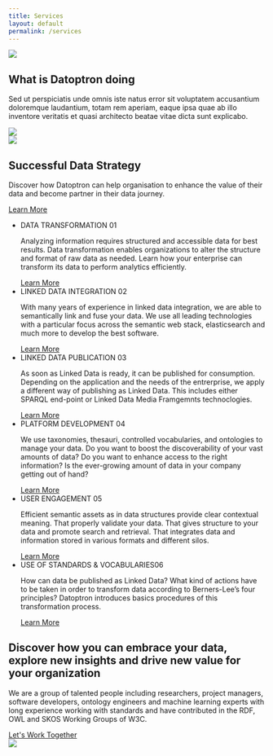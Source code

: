 ```yaml
---
title: Services
layout: default
permalink: /services
---
```

<main role="main">
  <!-- generic layout-->
  <section class="twocolumns">
    <div class="container">
      <!-- row-->
      <div class="row">
        <!-- left-->
        <div class="col-xl-4 col-lg-4 col-md-12 left">
          <!-- heading-->
          <div class="text">
            <!-- oval-->
            <img class="oval" src="{{ site.baseurl }}/assets/img/ic-oval-6.png">
            <!-- heads-->
            <h2>
               What is <span class="green">Datoptron </span>doing</h2>
            <p>
              Sed ut perspiciatis unde omnis iste natus error sit voluptatem accusantium doloremque laudantium, totam rem aperiam, eaque ipsa quae ab illo inventore veritatis et quasi architecto beatae vitae dicta sunt explicabo.
            </p>
          </div>
          <!-- character-->
          <img class="character" src="{{ site.baseurl }}/assets/img/img-character-5.png">
          <!-- banner-->
          <div class="banner-wrap">
            <div class="banner">
              <!-- oval-->
              <img class="oval" src="{{ site.baseurl }}/assets/img/ic-oval-6.png">
              <!-- text-->
              <h2>Successful Data Strategy</h2>
              <p>
                Discover how Datoptron can help organisation to enhance the value of their data and become partner in their data journey.
              </p>
              <a href="#">Learn More</a>
            </div>
          </div>
        </div>
        <!-- right-->
        <div class="col-xl-8 col-lg-8 col-md-12 right">
          <!-- pills services-->
          <ul class="services">
            <!-- li-->
            <li class="sideleft">
              <div class="wrap"> <span class="title">DATA TRANSFORMATION </span><span class="num">01</span></div>
              <div class="text">
                <p>
                  Analyzing information requires structured and accessible data for best results. Data transformation enables organizations to alter the structure and format of raw data as needed. Learn how your enterprise can transform its data to perform analytics efficiently.
                </p>
                <a href="{{ site.baseurl }}/datatransformation">Learn More</a>
              </div>
            </li>
            <!-- li-->
            <li class="sideright">
              <div class="wrap"><span class="title">LINKED DATA INTEGRATION </span><span class="num">02</span></div>
              <div class="text">
                <p>
                  With many years of experience in linked data integration, we are able to semantically link and fuse your data. We use all leading technologies with a particular focus across the semantic web stack, elasticsearch and much more to develop the best software.
                </p>
                <a href="#">Learn More</a>
              </div>
            </li>
            <!-- li-->
            <li class="sideleft">
              <div class="wrap"> <span class="title">LINKED DATA PUBLICATION </span><span class="num">03</span></div>
              <div class="text">
                <p>
                  As soon as Linked Data is ready, it can be published for consumption. Depending on the application and the needs of the entrerprise, we apply a different way of publishing as Linked Data. This includes either SPARQL end-point or Linked Data Media Framgemnts technoclogies.
                </p>
                <a href="#">Learn More</a>
              </div>
            </li>
            <!-- li-->
            <li class="sideright">
              <div class="wrap"><span class="title">PLATFORM DEVELOPMENT </span><span class="num">04</span></div>
              <div class="text">
                <p>
                  We use taxonomies, thesauri, controlled vocabularies, and ontologies to manage your data. Do you want to boost the discoverability of your vast amounts of data? Do you want to enhance access to the right information? Is the ever-growing amount of data in your company getting out of hand?
                </p>
                <a href="#">Learn More</a>
              </div>
            </li>
            <!-- li-->
            <li class="sideleft">
              <div class="wrap"> <span class="title">USER ENGAGEMENT </span><span class="num">05</span></div>
              <div class="text">
                <p>
                  Efficient semantic assets as in data structures provide clear contextual meaning. That properly validate your data. That gives structure to your data and promote search and retrieval. That integrates data and information stored in various formats and different silos.
                </p>
                <a href="#">Learn More</a>
              </div>
            </li>
            <!-- li-->
            <li class="sideright">
              <div class="wrap"> <span class="title">USE OF STANDARDS &amp; VOCABULARIES</span><span class="num">06</span></div>
              <div class="text">
                <p>
                  How can data be published as Linked Data? What kind of actions have to be taken in order to transform data according to Berners-Lee’s four principles? Datoptron introduces basics procedures of this transformation process.
                </p>
                <a href="#">Learn More</a>
              </div>
            </li>
          </ul>
        </div>
      </div>
    </div>
  </section>
  <!-- call to action-->
  <section class="home-calltoaction">
    <div class="container">
      <!-- heading-->
      <div class="text">
        <h2>Discover how you can embrace your data, explore <span class="green">new insights </span>and drive <span class="green">new value </span>for your organization</h2>
        <p>
          We are a group of talented people including researchers, project managers, software developers, ontology engineers and machine learning experts with long experience working with standards and have contributed in the RDF, OWL and SKOS Working Groups of W3C.
        </p>
        <a href="{{ site.baseurl }}/contact">Let's Work Together</a>
      </div>
      <!-- character-->
      <img class="character" src="{{ site.baseurl }}/assets/img/img-character-3.png">
    </div>
  </section>
</main>
